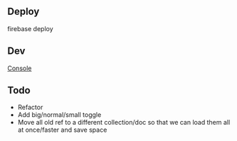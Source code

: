 ## Deploy

firebase deploy

## Dev

[Console](https://console.firebase.google.com/project/walloftext-78632/database/firestore/data~2Fentries~2F0vbSSAntimHktpUwMct7Ï)

## Todo

- Refactor
- Add big/normal/small toggle
- Move all old ref to a different collection/doc so that we can load them all at once/faster and save space
